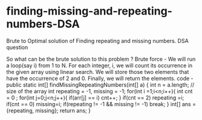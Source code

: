 # finding-missing-and-repeating-numbers-DSA
Brute to Optimal solution of Finding repeating and missing numbers. DSA question

So what can be the brute solution to this problem ?
Brute force - We will run a loop(say i) from 1 to N.
For each integer, i, we will count its occurrence in the given array using linear search.
We will store those two elements that have the occurrence of 2 and 0.
Finally, we will return the elements.
code -  public static int[] findMissingRepeatingNumbers(int[] a) {
        int n = a.length; // size of the array
        int repeating = -1, missing = -1;
        for(int i =1;i<n;i++){
        int cnt = 0 ;
        for(int j=0;j<n;j++){
         if(arr[j] == i) cnt++;
         }
         if(cnt == 2) repeating =i;
         if(cnt == 0) missing=i;
         if(repeating != -1 && missing != -1) break;
          }
        int[] ans = {repeating, missing};
        return ans;
    }
